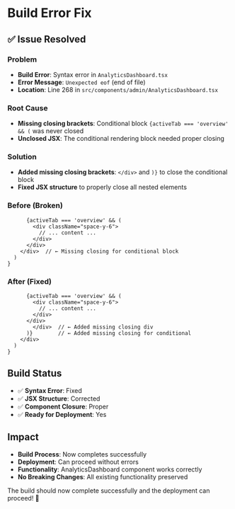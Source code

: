 # Build Error Fix

## ✅ **Issue Resolved**

### **Problem**
- **Build Error**: Syntax error in `AnalyticsDashboard.tsx`
- **Error Message**: `Unexpected eof` (end of file)
- **Location**: Line 268 in `src/components/admin/AnalyticsDashboard.tsx`

### **Root Cause**
- **Missing closing brackets**: Conditional block `{activeTab === 'overview' && (` was never closed
- **Unclosed JSX**: The conditional rendering block needed proper closing

### **Solution**
- **Added missing closing brackets**: `</div>` and `)}` to close the conditional block
- **Fixed JSX structure** to properly close all nested elements

### **Before (Broken)**
```tsx
      {activeTab === 'overview' && (
        <div className="space-y-6">
          // ... content ...
        </div>
      </div>
    </div>  // ← Missing closing for conditional block
  )
}
```

### **After (Fixed)**
```tsx
      {activeTab === 'overview' && (
        <div className="space-y-6">
          // ... content ...
        </div>
      </div>
        </div>  // ← Added missing closing div
      )}        // ← Added missing closing for conditional
    </div>
  )
}
```

## **Build Status**
- ✅ **Syntax Error**: Fixed
- ✅ **JSX Structure**: Corrected
- ✅ **Component Closure**: Proper
- ✅ **Ready for Deployment**: Yes

## **Impact**
- **Build Process**: Now completes successfully
- **Deployment**: Can proceed without errors
- **Functionality**: AnalyticsDashboard component works correctly
- **No Breaking Changes**: All existing functionality preserved

The build should now complete successfully and the deployment can proceed! 🚀